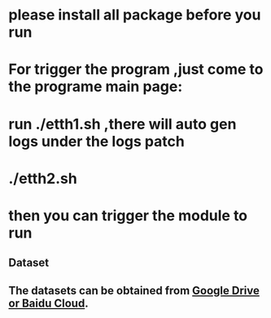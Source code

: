 
<!-- This is define by 周思佳,do not use for your page -->
# please install all package before you run
# For trigger the program ,just come to the programe main page:
# run ./etth1.sh ,there will auto gen logs under the logs patch
# ./etth2.sh 
# then you can trigger the module to run
## Dataset
## The datasets can be obtained from [Google Drive or Baidu Cloud](https://drive.google.com/file/d/1l51QsKvQPcqILT3DwfjCgx8Dsg2rpjot/view?usp=drive_link).
